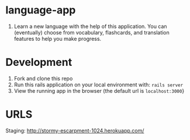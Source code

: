 language-app
============
1. Learn a new language with the help of this application. You can (eventually) choose from vocabulary, flashcards, and translation features to help you make progress.

Development
===========
1. Fork and clone this repo
1. Run this rails application on your local environment with: <code>rails server</code>
1. View the running app in the browser (the default url is <code>localhost:3000</code>}

URLS
====
Staging: http://stormy-escarpment-1024.herokuapp.com/
